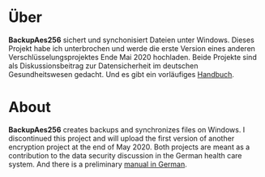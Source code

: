 # Über
**BackupAes256** sichert und synchonisiert Dateien unter Windows. Dieses Projekt habe ich unterbrochen und werde die erste Version eines anderen Verschlüsselungsprojektes Ende Mai 2020 hochladen. Beide Projekte sind als Diskussionsbeitrag zur Datensicherheit im deutschen Gesundheitswesen gedacht. Und es gibt ein vorläufiges [Handbuch](https://github.com/dasSubjekt/BackupAes256/blob/master/BackupAes256/BackupAes256-Anleitung-German-Manual.pdf).

# About
**BackupAes256** creates backups and synchronizes files on Windows. I discontinued this project and will upload the first version of another encryption project at the end of May 2020. Both projects are meant as a contribution to the data security discussion in the German health care system. And there is a preliminary [manual in German](https://github.com/dasSubjekt/BackupAes256/blob/master/BackupAes256/BackupAes256-Anleitung-German-Manual.pdf).
